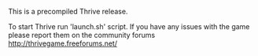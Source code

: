 This is a precompiled Thrive release.

To start Thrive run 'launch.sh' script. If you have any issues with
the game please report them on the community forums http://thrivegame.freeforums.net/

